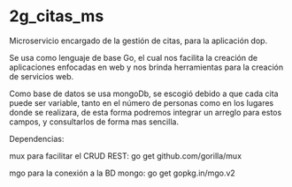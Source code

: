 # 2g_citas_ms

Microservicio encargado de la gestión de citas, para la aplicación dop.

Se usa como lenguaje de base Go, el cual nos facilita la creación de aplicaciones enfocadas en web y nos brinda herramientas para la creación de servicios web.

Como base de datos se usa mongoDb, se escogió debido a que cada cita puede ser variable, tanto en el número de personas como en los lugares donde se realizara, de esta forma podremos integrar un arreglo para estos campos, y consultarlos de forma mas sencilla.


Dependencias:

mux para facilitar el CRUD REST:
  go get github.com/gorilla/mux

mgo para la conexión a la BD mongo:
  go get gopkg.in/mgo.v2

